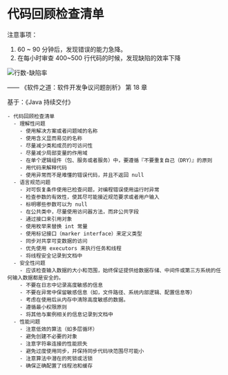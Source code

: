 # 代码回顾检查清单


注意事项：

1. 60 ~ 90 分钟后，发现错误的能力急降。
2. 在每小时审查 400~500 行代码的时候，发现缺陷的效率下降

![行数-缺陷率](https://ledge-framework.github.io/cdn/code_review_cloc.jpg)

 —— 《软件之道：软件开发争议问题剖析》 第 18 章

 
基于：《Java 持续交付》

```checklist
- 代码回顾检查清单
  - 理解性问题
    - 使用解决方案或者问题域的名称
    - 使用含义显而易见的名称
    - 尽量减少类和成员的可访问性
    - 尽量减少局部变量的作用域
    - 在单个逻辑组件（包、服务或者服务）中，要遵循『不要重复自己（DRY）』的原则
    - 用代码来解释代码
    - 使用异常而不是难懂的错误代码，并且不返回 null
  - 语言规范问题
    - 对可恢复条件使用已检查问题，对编程错误使用运行时异常
    - 检查参数的有效性，使其尽可能接近规范要求或者用户输入
    - 标明哪些参数可以为 null
    - 在公共类中，尽量使用访问器方法，而非公共字段
    - 通过接口来引用对象
    - 使用枚举来替换 int 常量
    - 使用标记接口（marker interface）来定义类型
    - 同步对共享可变数据的访问
    - 优先使用 executors 来执行任务和线程
    - 将线程安全记录到文档中
  - 安全性问题
    - 应该检查输入数据的大小和范围，始终保证提供给数据存储、中间件或第三方系统的任何输入数据都是安全的。
    - 不要在日志中记录高度敏感的信息
    - 不要在异常中保留敏感信息（如，文件路径、系统内部逻辑、配置信息等）
    - 考虑在使用后从内存中清除高度敏感的数据。
    - 遵循最小权限原则
    - 将其他与案例相关的信息记录到文档中
  - 性能问题
    - 注意低效的算法（如多层循环）
    - 避免创建不必要的对象
    - 注意字符串连接的性能损失
    - 避免过度使用同步，并保持同步代码块范围尽可能小
    - 注意算法中潜在的死锁或活锁
    - 确保正确配置了线程池和缓存
```
